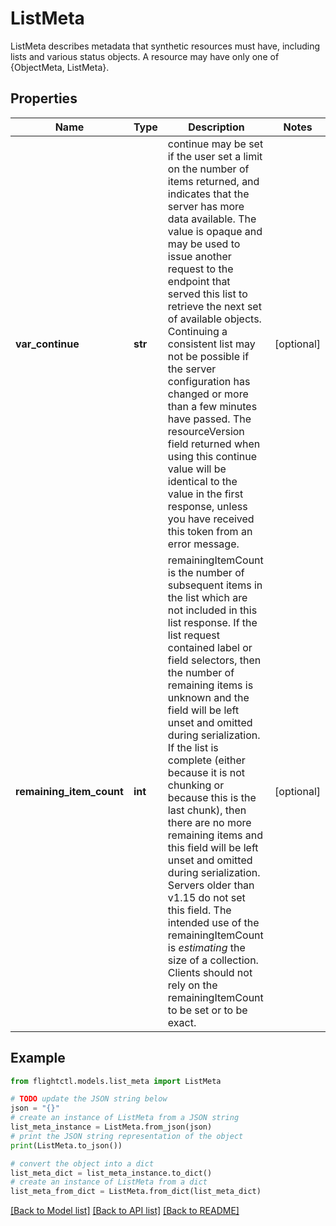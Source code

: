 # ListMeta

ListMeta describes metadata that synthetic resources must have, including lists and various status objects. A resource may have only one of {ObjectMeta, ListMeta}.

## Properties

Name | Type | Description | Notes
------------ | ------------- | ------------- | -------------
**var_continue** | **str** | continue may be set if the user set a limit on the number of items returned, and indicates that the server has more data available. The value is opaque and may be used to issue another request to the endpoint that served this list to retrieve the next set of available objects. Continuing a consistent list may not be possible if the server configuration has changed or more than a few minutes have passed. The resourceVersion field returned when using this continue value will be identical to the value in the first response, unless you have received this token from an error message. | [optional] 
**remaining_item_count** | **int** | remainingItemCount is the number of subsequent items in the list which are not included in this list response. If the list request contained label or field selectors, then the number of remaining items is unknown and the field will be left unset and omitted during serialization. If the list is complete (either because it is not chunking or because this is the last chunk), then there are no more remaining items and this field will be left unset and omitted during serialization. Servers older than v1.15 do not set this field. The intended use of the remainingItemCount is *estimating* the size of a collection. Clients should not rely on the remainingItemCount to be set or to be exact. | [optional] 

## Example

```python
from flightctl.models.list_meta import ListMeta

# TODO update the JSON string below
json = "{}"
# create an instance of ListMeta from a JSON string
list_meta_instance = ListMeta.from_json(json)
# print the JSON string representation of the object
print(ListMeta.to_json())

# convert the object into a dict
list_meta_dict = list_meta_instance.to_dict()
# create an instance of ListMeta from a dict
list_meta_from_dict = ListMeta.from_dict(list_meta_dict)
```
[[Back to Model list]](../README.md#documentation-for-models) [[Back to API list]](../README.md#documentation-for-api-endpoints) [[Back to README]](../README.md)


